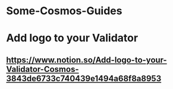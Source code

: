 # Some-Cosmos-Guides
# Add logo to your Validator
## https://www.notion.so/Add-logo-to-your-Validator-Cosmos-3843de6733c740439e1494a68f8a8953
